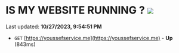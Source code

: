 # IS MY WEBSITE RUNNING ? [![](https://img.shields.io/static/v1?label=Sponsor&message=%E2%9D%A4&logo=GitHub&color=%23fe8e86)](https://github.com/sponsors/<username>)

Last updated: **10/27/2023, 9:54:51 PM**

- `GET` [https://youssefservice.me](https://youssefservice.me) - **Up** (843ms)
